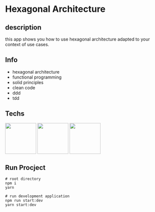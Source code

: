 # Hexagonal Architecture

## description

<p> this app shows you how to use hexagonal architecture adapted to your context of use cases. </p>

## Info

-   hexagonal architecture
-   functional programming
-   solid principles
-   clean code
-   ddd
-   tdd

## Techs

<a href="https://www.typescriptlang.org/"><img src="https://upload.wikimedia.org/wikipedia/commons/thumb/4/4c/Typescript_logo_2020.svg/512px-Typescript_logo_2020.svg.png" style="height: 100px; width:100px"/></a> <a href="https://expressjs.com/"><img src="https://dkrn4sk0rn31v.cloudfront.net/uploads/2020/12/o-que-e-o-express-js.png" style="height: 100px; width:100px"/></a> <a href="https://vitest.dev/"><img src="https://avatars.githubusercontent.com/u/95747107?s=200&v=4" style="height: 100px; width:100px"/></a>

## Run Procject

```
# root directory
npm i
yarn

# run development application
npm run start:dev
yarn start:dev
```
